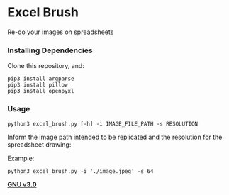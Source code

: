 # Excel Brush

Re-do your images on spreadsheets

### Installing Dependencies

Clone this repository, and:
```
pip3 install argparse
pip3 install pillow
pip3 install openpyxl
```

### Usage

```
python3 excel_brush.py [-h] -i IMAGE_FILE_PATH -s RESOLUTION
```

Inform the image path intended to be replicated and the resolution for the spreadsheet drawing:

Example:
```
python3 excel_brush.py -i './image.jpeg' -s 64
```




**[GNU v3.0](https://github.com/viniciusvviterbo/ExcelBrush/blob/master/LICENSE.md)**
